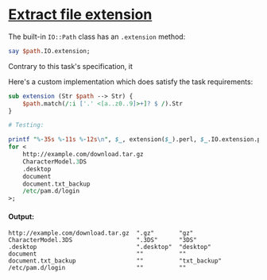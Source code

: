 [1]: https://rosettacode.org/wiki/Extract_file_extension

# [Extract file extension][1]





The built-in `IO::Path` class has an `.extension` method:

```perl
say $path.IO.extension;
```


Contrary to this task's specification, it





Here's a custom implementation which does satisfy the task requirements:

```perl
sub extension (Str $path --> Str) {
    $path.match(/:i ['.' <[a..z0..9]>+]? $ /).Str
}

# Testing:

printf "%-35s %-11s %-12s\n", $_, extension($_).perl, $_.IO.extension.perl
for <
    http://example.com/download.tar.gz
    CharacterModel.3DS
    .desktop
    document
    document.txt_backup
    /etc/pam.d/login
>;
```

#### Output:
```
http://example.com/download.tar.gz  ".gz"       "gz"        
CharacterModel.3DS                  ".3DS"      "3DS"       
.desktop                            ".desktop"  "desktop"   
document                            ""          ""          
document.txt_backup                 ""          "txt_backup"
/etc/pam.d/login                    ""          ""
```
